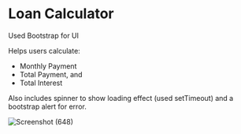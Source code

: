 # Loan Calculator
Used Bootstrap for UI


Helps users calculate:
- Monthly Payment
- Total Payment, and
- Total Interest


Also includes spinner to show loading effect (used setTimeout) and a bootstrap alert for error.

![Screenshot (648)](https://user-images.githubusercontent.com/49479307/192165361-749c4a55-b7ae-4665-a796-85fe61c0fce4.png)
